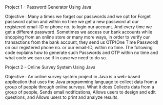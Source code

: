 Project 1 - Password Generator Using Java

Objective : Many a times we forget our passwords and we opt for Forget password option and within no time we get a new password at our registered email-ID or phone no. to login our account. And every time we get a different password. Sometimes we access our bank accounts while shopping from an online store or many more ways, in order to verify our transactions from the bank account, they send us OTP(One Time Password) on our registered phone no. or our email-ID, within no time. The following code explains how to generate such Passwords and OTP within no time and what code we can use if in case we need to do so.


Project 2 - Online Survey System Using Java

Objective : An online survey system project in Java is a web-based application that uses the Java programming language to collect data from a group of people through online surveys. 
What it does Collects data from a group of people, Sends email notifications, Allows users to design and edit questions, and Allows users to print and analyze results.


